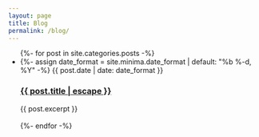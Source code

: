 ```yaml
---
layout: page
title: Blog
permalink: /blog/
---
```


<ul class="post-list">
      {%- for post in site.categories.posts -%}
      <li>
        {%- assign date_format = site.minima.date_format | default: "%b %-d, %Y" -%}
        <span class="post-meta">{{ post.date | date: date_format }}</span>
        <h3>
          <a class="post-link" href="{{ post.url | relative_url }}">
            {{ post.title | escape }}
          </a>
        </h3>
        {{ post.excerpt }}
      </li>
      <br>
      {%- endfor -%}
    </ul>